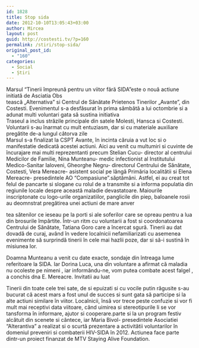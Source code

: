 ```yaml
---
id: 1828
title: Stop sida
date: 2012-10-10T13:05:43+03:00
author: Mircea
layout: post
guid: http://costesti.tv/?p=160
permalink: /stiri/stop-sida/
original_post_id:
  - "160"
categories:
  - Social
  - Știri
---
```

Marsul “Tinerii împreună pentru un viitor fără SIDA”este o nouă actiune initiată de Asciatia Obs  
tească „Alternativa” si Centrul de Sănătate Prietenos Tinerilor „Avante”, din Costesti. Evenimentul s-a desfăsurat în prima sâmbătă a lui octombrie si a adunat multi voluntari gata să sustina initiativa  
Traseul a inclus străzile principale din satele Molesti, Hansca si Costesti. Voluntarii s-au înarmat cu mult entuziasm, dar si cu materiale auxiliare pregătite de-a lungul câtorva zile  
Marsul s-a finalizat la CSPT Avante, în incinta căruia a vut loc si o manifestatie dedicată acestei actiuni. Aici au venit cu multumiri si cuvinte de încurajare mai multi reprezentanti precum<!--more--> Stelian Cucu- director al centrului Medicilor de Familie, Nina Munteanu- medic infectionist al Institutului Medico-Sanitar Ialoveni, Gheorghe Negru- directorul Centrului de Sănătate, Costesti, Vera Mereacre- asistent social pe lângă Primăria localitătii si Elena Mereacre- presedintele AO “Compasiune”.săptămâni. Astfel, ei au creat tot felul de pancarte si slogane cu rolul de a transmite si a informa populatia din regiunile locale despre această maladie devastatoare. Maiourile inscriptonate cu logo-urile organizatiilor, panglicile din piep, baloanele rosii au deomnstrat pregătirea unei actiuni de mare anver

tea sătenilor ce ieseau pe la porti si ale soferilor care se opreau pentru a lua din brosurile împărtite. Într-un ritm cu voluntarii a fost si coordonatoarea Centrului de Sănătate, Tatiana Goro care a încercat sgură. Tinerii au dat dovadă de curaj, având în vedere localnicii nefamiliarizati cu asemenea evenimente să surprindă tinerii în cele mai hazlii poze, dar si să-i sustină în misiunea lor.

Doamna Munteanu a venit cu date exacte, sondaje din întreaga lume referitoare la SIDA. Iar Dorina Luca, una din voluntare a afirmat că maladia nu ocoleste pe nimeni , iar informându-ne, vom putea combate acest falgel , a conchis dna E. Mereacre. Invitatii au luat

Tinerii din toate cele trei sate, de si epuizati si cu vocile putin răgusite s-au bucurat că acest mars a fost unul de succes si sunt gata să participe si la alte actiuni similare în viitor. Localnicii, însă vor trece peste confuzie si vor fi mult mai receptivi data viitoare, când uimirea si stereotipurile li se vor tansforma în informare, ajutor si cooperare.parte si la un program festiv alcătuit din scenete si cântece, iar Maria Bivol- presedintele Asociatiei “Alterantiva” a realizat si o scurtă prezentare a activitătii voluntarilor în domeniul preveniri si combaterii HIV-SIDA în 2012. Actiunea face parte dintr-un proiect finanzat de MTV Staying Alive Foundation.